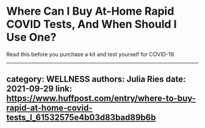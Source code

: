 # Where Can I Buy At-Home Rapid COVID Tests, And When Should I Use One?

Read this before you purchase a kit and test yourself for COVID-19.

---
category: WELLNESS
authors: Julia Ries
date: 2021-09-29
link: https://www.huffpost.com/entry/where-to-buy-rapid-at-home-covid-tests_l_61532575e4b03d83bad89b6b
---
